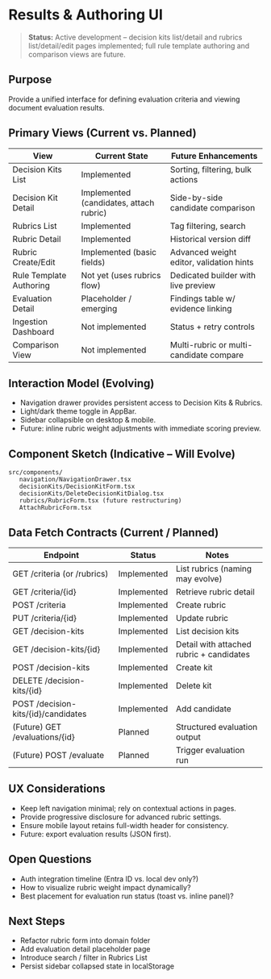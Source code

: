 # Results & Authoring UI

> **Status:** Active development – decision kits list/detail and rubrics list/detail/edit pages implemented; full rule template authoring and comparison views are future.

## Purpose

Provide a unified interface for defining evaluation criteria and viewing document evaluation results.

## Primary Views (Current vs. Planned)

| View | Current State | Future Enhancements |
|------|---------------|---------------------|
| Decision Kits List | Implemented | Sorting, filtering, bulk actions |
| Decision Kit Detail | Implemented (candidates, attach rubric) | Side-by-side candidate comparison |
| Rubrics List | Implemented | Tag filtering, search |
| Rubric Detail | Implemented | Historical version diff |
| Rubric Create/Edit | Implemented (basic fields) | Advanced weight editor, validation hints |
| Rule Template Authoring | Not yet (uses rubrics flow) | Dedicated builder with live preview |
| Evaluation Detail | Placeholder / emerging | Findings table w/ evidence linking |
| Ingestion Dashboard | Not implemented | Status + retry controls |
| Comparison View | Not implemented | Multi-rubric or multi-candidate compare |

## Interaction Model (Evolving)

- Navigation drawer provides persistent access to Decision Kits & Rubrics.
- Light/dark theme toggle in AppBar.
- Sidebar collapsible on desktop & mobile.
- Future: inline rubric weight adjustments with immediate scoring preview.

## Component Sketch (Indicative – Will Evolve)

```text
src/components/
   navigation/NavigationDrawer.tsx
   decisionKits/DecisionKitForm.tsx
   decisionKits/DeleteDecisionKitDialog.tsx
   rubrics/RubricForm.tsx (future restructuring)
   AttachRubricForm.tsx
```

## Data Fetch Contracts (Current / Planned)

| Endpoint | Status | Notes |
|----------|--------|-------|
| GET /criteria (or /rubrics) | Implemented | List rubrics (naming may evolve) |
| GET /criteria/{id} | Implemented | Retrieve rubric detail |
| POST /criteria | Implemented | Create rubric |
| PUT /criteria/{id} | Implemented | Update rubric |
| GET /decision-kits | Implemented | List decision kits |
| GET /decision-kits/{id} | Implemented | Detail with attached rubric + candidates |
| POST /decision-kits | Implemented | Create kit |
| DELETE /decision-kits/{id} | Implemented | Delete kit |
| POST /decision-kits/{id}/candidates | Implemented | Add candidate |
| (Future) GET /evaluations/{id} | Planned | Structured evaluation output |
| (Future) POST /evaluate | Planned | Trigger evaluation run |

## UX Considerations

- Keep left navigation minimal; rely on contextual actions in pages.
- Provide progressive disclosure for advanced rubric settings.
- Ensure mobile layout retains full-width header for consistency.
- Future: export evaluation results (JSON first).

## Open Questions

- Auth integration timeline (Entra ID vs. local dev only?)
- How to visualize rubric weight impact dynamically?
- Best placement for evaluation run status (toast vs. inline panel)?

## Next Steps

- Refactor rubric form into domain folder
- Add evaluation detail placeholder page
- Introduce search / filter in Rubrics List
- Persist sidebar collapsed state in localStorage
